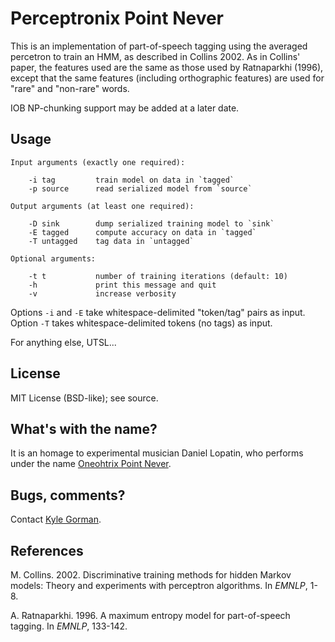 Perceptronix Point Never
========================

This is an implementation of part-of-speech tagging using the averaged 
percetron to train an HMM, as described in Collins 2002. As in Collins'
paper, the features used are the same as those used by Ratnaparkhi (1996),
except that the same features (including orthographic features) are used 
for "rare" and "non-rare" words.

IOB NP-chunking support may be added at a later date.

Usage
-----

    Input arguments (exactly one required):

        -i tag         train model on data in `tagged`
        -p source      read serialized model from `source`

    Output arguments (at least one required):

        -D sink        dump serialized training model to `sink`
        -E tagged      compute accuracy on data in `tagged`
        -T untagged    tag data in `untagged`
    
    Optional arguments:

        -t t           number of training iterations (default: 10)
        -h             print this message and quit
        -v             increase verbosity

Options `-i` and `-E` take whitespace-delimited "token/tag" pairs as input.
Option `-T` takes whitespace-delimited tokens (no tags) as input.

For anything else, UTSL...

License
-------

MIT License (BSD-like); see source.

What's with the name?
---------------------

It is an homage to experimental musician Daniel Lopatin, who performs under the name [Oneohtrix Point Never](pointnever.com).

Bugs, comments?
---------------

Contact [Kyle Gorman](mailto:gormanky@ohsu.edu).

References
----------

M. Collins. 2002. Discriminative training methods for hidden Markov models: Theory and experiments with perceptron algorithms. In _EMNLP_, 1-8.

A. Ratnaparkhi. 1996. A maximum entropy model for part-of-speech tagging. In _EMNLP_, 133-142.
